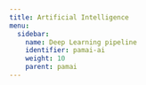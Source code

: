 ```yaml
---
title: Artificial Intelligence
menu:
  sidebar:
    name: Deep Learning pipeline 
    identifier: pamai-ai
    weight: 10
    parent: pamai
---
```

